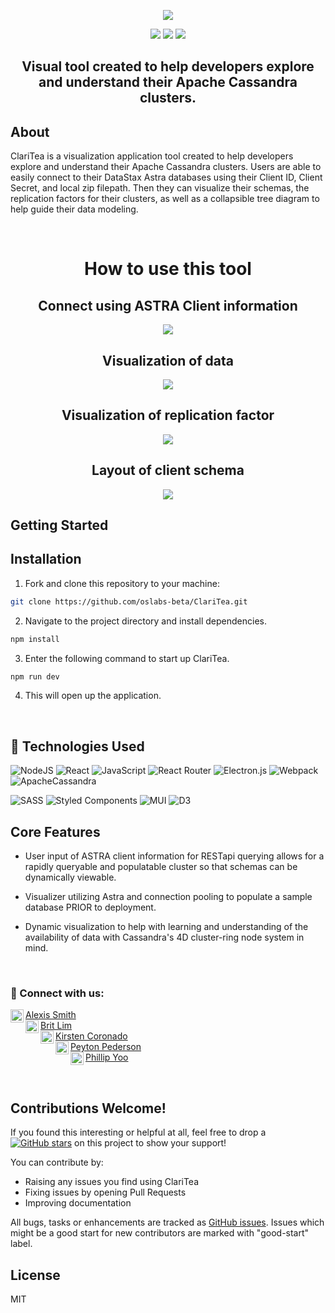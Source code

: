 <p  align="center"><img  src="https://media.giphy.com/media/LnXpLY2qvtU17H5EQD/giphy.gif"></p>
<p  align="center">
<img  src="https://img.shields.io/badge/License-MIT-blue"/>
<img  src="https://img.shields.io/badge/PRs-Welcome-blue"/>
<img  src="https://img.shields.io/badge/Contributions-Welcome-blue"/>
</p>

<h2  align="center">Visual tool created to help developers explore and understand their Apache Cassandra clusters.</h2>

## About 

ClariTea is a visualization application tool created to help developers explore and understand their Apache Cassandra clusters.  Users are able to easily connect to their DataStax Astra databases using their Client ID, Client Secret, and local zip filepath.  Then they can visualize their schemas, the replication factors for their clusters, as well as a collapsible tree diagram to help guide their data modeling.

<br/>

<h1 align="center">How to use this tool</h1>
<h2 align="center">Connect using ASTRA Client information</h2>
<p  align="center"><img  src="https://user-images.githubusercontent.com/77547118/148264209-8231af2d-8707-4a3f-938e-dee8e34e9caf.png"></p>
<h2 align="center">Visualization of data</h2>
<p  align="center"><img  src="https://user-images.githubusercontent.com/77547118/148264209-8231af2d-8707-4a3f-938e-dee8e34e9caf.png"></p>
<h2 align="center">Visualization of replication factor</h2>
<p  align="center"><img  src="https://user-images.githubusercontent.com/77547118/148264209-8231af2d-8707-4a3f-938e-dee8e34e9caf.png"></p>
<h2 align="center">Layout of client schema</h2>
<p  align="center"><img  src="https://user-images.githubusercontent.com/77547118/148264209-8231af2d-8707-4a3f-938e-dee8e34e9caf.png"></p>

## Getting Started

## Installation

1. Fork and clone this repository to your machine:
```sh
git clone https://github.com/oslabs-beta/ClariTea.git
```
2. Navigate to the project directory and install dependencies.
```sh
npm install
```
3. Enter the following command to start up ClariTea.
```sh
npm run dev
```
4. This will open up the application.

<br />

## 💼 Technologies Used

![NodeJS](https://img.shields.io/badge/node.js-6DA55F?style=for-the-badge&logo=node.js&logoColor=white)
![React](https://img.shields.io/badge/react-%2320232a.svg?style=for-the-badge&logo=react&logoColor=%2361DAFB)
![JavaScript](https://img.shields.io/badge/javascript-%23323330.svg?style=for-the-badge&logo=javascript&logoColor=%23F7DF1E)
![React Router](https://img.shields.io/badge/React_Router-CA4245?style=for-the-badge&logo=react-router&logoColor=white)
![Electron.js](https://img.shields.io/badge/Electron-191970?style=for-the-badge&logo=Electron&logoColor=white)
![Webpack](https://img.shields.io/badge/webpack-%238DD6F9.svg?style=for-the-badge&logo=webpack&logoColor=black)
![ApacheCassandra](https://img.shields.io/badge/cassandra-%231287B1.svg?style=for-the-badge&logo=apache-cassandra&logoColor=white)

 
![SASS](https://img.shields.io/badge/SASS-hotpink.svg?style=for-the-badge&logo=SASS&logoColor=white)
![Styled Components](https://img.shields.io/badge/styled--components-DB7093?style=for-the-badge&logo=styled-components&logoColor=white)
![MUI](https://img.shields.io/badge/MUI-%230081CB.svg?style=for-the-badge&logo=material-ui&logoColor=white)
![D3](https://camo.githubusercontent.com/b6bc98f08c1372a51191e0e6b4fb7671c8f8980243646b7cedb6c4a5239611b1/68747470733a2f2f696d672e736869656c64732e696f2f62616467652f44332e6a732532302d2532334244353335302e7376673f267374796c653d666f722d7468652d6261646765266c6f676f3d44332e6a73266c6f676f436f6c6f723d463941303343)
 

## Core Features

* User input of ASTRA client information for RESTapi querying allows for a rapidly queryable and populatable cluster so that schemas can be dynamically viewable.

* Visualizer utilizing Astra and connection pooling to populate a sample database PRIOR to deployment.

* Dynamic visualization to help with learning and understanding of the availability of data with Cassandra's 4D cluster-ring node system in mind.





</br>

### 🤝 Connect with us:
[Alexis Smith](https://github.com/lexlexsquared) <a href="https://www.linkedin.com/in/atsmith29/"><img align="left" src="https://raw.githubusercontent.com/yushi1007/yushi1007/main/images/linkedin.svg" alt="Alexis Smith | LinkedIn" width="21px"/></a></br>
[Brit Lim](https://github.com/britlim)<a href="https://www.linkedin.com/in/brit-lim/"><img align="left" src="https://raw.githubusercontent.com/yushi1007/yushi1007/main/images/linkedin.svg" alt="Brit Lim | LinkedIn" width="21px"/></a></br>
[Kirsten Coronado](https://github.com/helloblair) <a href="https://www.linkedin.com/in/kirstencoronado/"><img align="left" src="https://raw.githubusercontent.com/yushi1007/yushi1007/main/images/linkedin.svg" alt="Kirsten Coronado | LinkedIn" width="21px"/></a></br>
[Peyton Pederson](https://github.com/peyton333) <a href="https://www.linkedin.com/in/peyton-pedersen-b6019a1a6/"><img align="left" src="https://raw.githubusercontent.com/yushi1007/yushi1007/main/images/linkedin.svg" alt="Peyton Pedersen | LinkedIn" width="21px"/></a></br>
 [Phillip Yoo](https://github.com/yoophillip) <a href="https://www.linkedin.com/in/phillipyoo218"><img align="left" src="https://raw.githubusercontent.com/yushi1007/yushi1007/main/images/linkedin.svg" alt="Phillip Yoo | LinkedIn" width="21px"/></a></br>


</br>

## Contributions Welcome!

If you found this interesting or helpful at all, feel free to drop a [![GitHub stars](https://img.shields.io/github/stars/oslabs-beta/clariTea?style=social&label=Star&)](https://github.com/oslabs-beta/clariTea/stargazers) on this project to show your support!

You can contribute by:

* Raising any issues you find using ClariTea
* Fixing issues by opening Pull Requests
* Improving documentation

All bugs, tasks or enhancements are tracked as <a href="https://github.com/oslabs-beta/ClariTea/issues">GitHub issues</a>. Issues which might be a good start for new contributors are marked with "good-start" label.

## License
MIT
